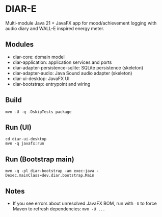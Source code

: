 # DIAR-E

Multi-module Java 21 + JavaFX app for mood/achievement logging with audio diary and WALL-E inspired energy meter.

## Modules
- diar-core: domain model
- diar-application: application services and ports
- diar-adapter-persistence-sqlite: SQLite persistence (skeleton)
- diar-adapter-audio: Java Sound audio adapter (skeleton)
- diar-ui-desktop: JavaFX UI
- diar-bootstrap: entrypoint and wiring

## Build
```
mvn -U -q -DskipTests package
```

## Run (UI)
```
cd diar-ui-desktop
mvn -q javafx:run
```

## Run (Bootstrap main)
```
mvn -q -pl diar-bootstrap -am exec:java -Dexec.mainClass=dev.diar.bootstrap.Main
```

## Notes
- If you see errors about unresolved JavaFX BOM, run with `-U` to force Maven to refresh dependencies: `mvn -U ...`
```
